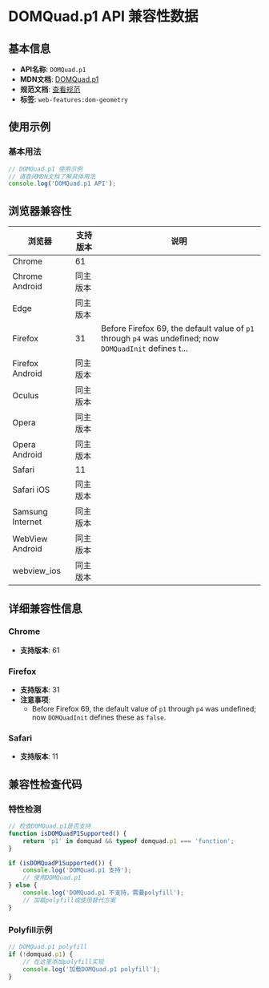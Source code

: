 # DOMQuad.p1 API 兼容性数据

## 基本信息

- **API名称**: `DOMQuad.p1`
- **MDN文档**: [DOMQuad.p1](https://developer.mozilla.org/docs/Web/API/DOMQuad/p1)
- **规范文档**: [查看规范](https://drafts.fxtf.org/geometry/#dom-domquad-p1)
- **标签**: `web-features:dom-geometry`

## 使用示例

### 基本用法

```javascript
// DOMQuad.p1 使用示例
// 请查阅MDN文档了解具体用法
console.log('DOMQuad.p1 API');
```

## 浏览器兼容性

| 浏览器 | 支持版本 | 说明 |
|--------|----------|------|
| Chrome | 61 |  |
| Chrome Android | 同主版本 |  |
| Edge | 同主版本 |  |
| Firefox | 31 | Before Firefox 69, the default value of `p1` through `p4` was undefined; now `DOMQuadInit` defines t... |
| Firefox Android | 同主版本 |  |
| Oculus | 同主版本 |  |
| Opera | 同主版本 |  |
| Opera Android | 同主版本 |  |
| Safari | 11 |  |
| Safari iOS | 同主版本 |  |
| Samsung Internet | 同主版本 |  |
| WebView Android | 同主版本 |  |
| webview_ios | 同主版本 |  |

## 详细兼容性信息

### Chrome

- **支持版本**: 61

### Firefox

- **支持版本**: 31
- **注意事项**:
  - Before Firefox 69, the default value of `p1` through `p4` was undefined; now `DOMQuadInit` defines these as `false`.

### Safari

- **支持版本**: 11

## 兼容性检查代码

### 特性检测

```javascript
// 检查DOMQuad.p1是否支持
function isDOMQuadP1Supported() {
    return 'p1' in domquad && typeof domquad.p1 === 'function';
}

if (isDOMQuadP1Supported()) {
    console.log('DOMQuad.p1 支持');
    // 使用DOMQuad.p1
} else {
    console.log('DOMQuad.p1 不支持，需要polyfill');
    // 加载polyfill或使用替代方案
}
```

### Polyfill示例

```javascript
// DOMQuad.p1 polyfill
if (!domquad.p1) {
    // 在这里添加polyfill实现
    console.log('加载DOMQuad.p1 polyfill');
}
```

